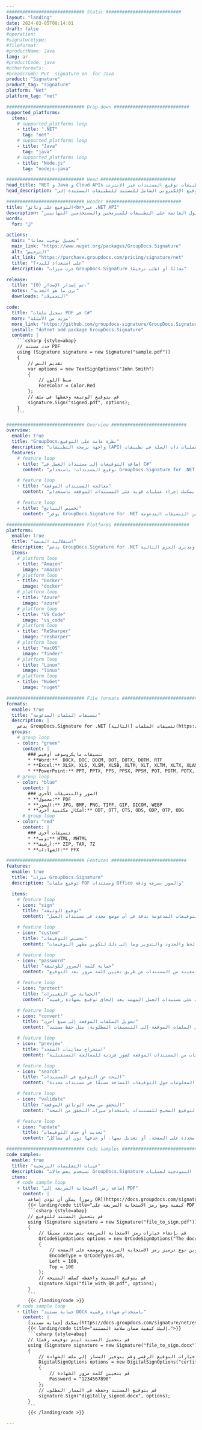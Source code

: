 ```yaml
---
############################# Static ############################
layout: "landing"
date: 2024-03-05T08:14:01
draft: false
#operation: 
#signaturetype: 
#fileformat: 
#productName: Java
lang: ar
#productCode: java
#otherformats: 
#breadcrumb: Put  signature on  for Java
product: "Signature"
product_tag: "signature"
platform: "Net"
platform_tag: "net"

############################# Drop-down ############################
supported_platforms:
  items:
    # supported_platforms loop
    - title: ".NET"
      tag: "net"
    # supported_platforms loop
    - title: "Java"
      tag: "java"
    # supported_platforms loop
    - title: "Node.js"
      tag: "nodejs-java"

############################# Head ############################
head_title: "NET و Java و Cloud APIs وتطبيقات توقيع المستندات عبر الإنترنت"
head_description: "احصل على حل التوقيع الإلكتروني الشامل للمستند للتطبيقات المستندة إلى .NET و Java والتطبيقات المستندة إلى السحابة. قم بتوقيع تنسيقات المستندات الشائعة عبر الإنترنت باستخدام ميزة السحب والإفلات البسيطة"

############################# Header ############################
title: "التوقيع على وثائق<br>عبر .NET API"
description: "قم بتوقيع المستندات والصور الرقمية على أي نظام أساسي باستخدام واجهات برمجة التطبيقات المرنة والحلول القائمة على التطبيقات للمبرمجين والمستخدمين النهائيين."
words:
  for: "ل"

actions:
  main: "تحميل نوجيت مجانا"
  main_link: "https://www.nuget.org/packages/GroupDocs.Signature"
  alt: "الترخيص"
  alt_link: "https://purchase.groupdocs.com/pricing/signature/net"
  title: "على استعداد للبدء؟"
  description: "جرب ميزات GroupDocs.Signature مجانًا أو اطلب ترخيصًا"

release:
  title: "تم إصدار الإصدار {0}."
  notes: "ترى ما هو الجديد"
  downloads: "التحميلات"

code:
  title: "تسجيل ملفات PDF في C#"
  more: "مزيد من الأمثلة"
  more_link: "https://github.com/groupdocs-signature/GroupDocs.Signature-for-.NET"
  install: "dotnet add package GroupDocs.Signature"
  content: |
    ```csharp {style=abap}   
    // حدد مستند PDF
    using (Signature signature = new Signature("sample.pdf"))
    {
        // تقديم النص
        var options = new TextSignOptions("John Smith")
        {
            // ضبط اللون
            ForeColor = Color.Red
        };
        // قم بتوقيع الوثيقة وحفظها في ملف
        signature.Sign("signed.pdf", options);
    }
    ```

############################# Overview ############################
overview:
  enable: true
  title: "GroupDocs.نظرة عامة على التوقيع"
  description: "واجهة برمجة التطبيقات (API) لتنفيذ توقيع المستندات والعمليات ذات الصلة في تطبيقات .NET"
  features:
    # feature loop
    - title: "إضافة التوقيعات إلى مستندات العمل في C#"
      content: "توقيع المستندات: باستخدام GroupDocs.Signature for .NET، يمكنك إضافة أنواع مختلفة من التوقيعات، مثل النصوص والصور والرموز الشريطية والشهادات الرقمية، إلى مستندات PDF وOffice. تسمح لك واجهة برمجة التطبيقات (API) هذه بتوقيع مستنداتك باستخدام أي نوع بيانات تقريبًا، بما في ذلك البيانات التعريفية المخفية."

    # feature loop
    - title: "معالجة المستندات الموقعة"
      content: "معالجة إضافية: يمكنك إجراء عمليات قوية على المستندات الموقعة باستخدام GroupDocs.Signature. يتضمن ذلك البحث عن التوقيعات الموجودة ضمن مستندات الأعمال والتحقق منها باستخدام معايير محددة. بالإضافة إلى ذلك، يمكنك استرداد معلومات المستند ومعاينة الصفحات من خلال .NET API."

    # feature loop
    - title: "تخصيص النتائج"
      content: "يوفر GroupDocs.Signature for .NET خيارات تخصيص واسعة النطاق. يمكنك وضع التوقيعات بدقة في أي مكان على صفحة المستند وضبط مظهرها باستخدام مجموعة متنوعة من الإعدادات. علاوة على ذلك، تدعم واجهة برمجة التطبيقات هذه حفظ المستندات التي تمت معالجتها في مجموعة واسعة من التنسيقات المدعومة."

############################# Platforms ############################
platforms:
  enable: true
  title: "استقلالية المنصة"
  description: "يدعم GroupDocs.Signature for .NET أنظمة التشغيل وأطر العمل ومديري الحزم التالية"
  items:
    # platform loop
    - title: "Amazon"
      image: "amazon"
    # platform loop
    - title: "Docker"
      image: "docker"
    # platform loop
    - title: "Azure"
      image: "azure"
    # platform loop
    - title: "VS Code"
      image: "vs_code"
    # platform loop
    - title: "ReSharper"
      image: "resharper"
    # platform loop
    - title: "macOS"
      image: "finder"
    # platform loop
    - title: "Linux"
      image: "linux"
    # platform loop
    - title: "NuGet"
      image: "nuget"

############################# File formats ############################
formats:
  enable: true
  title: "تنسيقات الملفات المدعومة"
  description: |
    يدعم GroupDocs.Signature for .NET تنسيقات الملفات [التالية](https://docs.groupdocs.com/signature/net/supported-document-formats/) العمليات باستخدام.
  groups:
    # group loop
    - color: "green"
      content: |
        ### تنسيقات مايكروسوفت أوفيس
        * **Word:**  DOCX, DOC, DOCM, DOT, DOTX, DOTM, RTF
        * **Excel:** XLSX, XLS, XLSM, XLSB, XLTM, XLT, XLTM, XLTX, XLAM, SXC, SpreadsheetML
        * **PowerPoint:** PPT, PPTX, PPS, PPSX, PPSM, POT, POTM, POTX, PPTM
    # group loop
    - color: "blue"
      content: |
        ### الصور والتنسيقات الأخرى
        * **محمول:** PDF
        * **الصور:** JPG, BMP, PNG, TIFF, GIF, DICOM, WEBP
        * **أشكال مكتبية أخرى:** ODT, OTT, OTS, ODS, ODP, OTP, ODG
      # group loop
    - color: "red"
      content: |
        ### تنسيقات أخرى
        * **ويب:** HTML, MHTML
        * **أرشيف:** ZIP, TAR, 7Z
        * **الشهادات:** PFX

############################# Features ############################
features:
  enable: true
  title: "ميزات GroupDocs.Signature"
  description: "توقيع ملفات PDF ومستندات Office والصور بسرعة ودقة"

  items:
    # feature loop
    - icon: "sign"
      title: "توقيع الوثيقة"
      content: "أضف واحدًا أو أكثر من أنواع التوقيعات المدعومة بدقة في أي موضع محدد في مستندات العمل."

    # feature loop
    - icon: "custom"
      title: "تخصيص التوقيعات"
      content: "استخدم ميزات مثل اللون والخط والحدود والتدوير وما إلى ذلك لتكوين مظهر التوقيعات."

    # feature loop
    - icon: "password"
      title: "حماية كلمة المرور للوثيقة"
      content: "تأمين أنواع معينة من المستندات عن طريق تعيين كلمة مرور بعد التوقيع."

    # feature loop
    - icon: "protect"
      title: "الحماية من التغييرات"
      content: "منع إجراء تغييرات على مستندات العمل المهمة بعد إلحاق توقيع بشهادة رقمية."

    # feature loop
    - icon: "convert"
      title: "تحويل الملفات الموقعة إلى صيغ أخرى"
      content: "تحويل الملفات الموقعة إلى التنسيقات المطلوبة، مثل حفظ مستند Word كملف PDF."

    # feature loop
    - icon: "preview"
      title: "استخراج معاينات الصفحة"
      content: "استخرج الصفحات من المستندات الموقعة كصور فردية للمعالجة المستقبلية."

    # feature loop
    - icon: "search"
      title: "البحث عن التوقيع في المستندات"
      content: "استرجاع المعلومات حول التوقيعات المضافة مسبقًا في مستندات محددة."

    # feature loop
    - icon: "validate"
      title: "التحقق من صحة الوثائق الموقعة"
      content: "تحقق من التوقيع الصحيح للمستندات باستخدام ميزات التحقق من الصحة."

    # feature loop
    - icon: "update"
      title: "تحديث أو حذف التوقيعات"
      content: "يمكنك بسهولة تغيير موضع توقيعات محددة على الصفحة، أو تعديل نصها، أو حذفها دون أي مشاكل."

############################# Code samples ############################
code_samples:
  enable: true
  title: "عينات التعليمات البرمجية"
  description: "تستخدم بعض حالات GroupDocs.Signature النموذجية لعمليات .NET"
  items:
    # code sample loop
    - title: "إضافة رمز الاستجابة السريعة إلى PDF"
      content: |
        يمكن أن تؤدي إضافة [رموز QR](https://docs.groupdocs.com/signature/net/esign-document-with-qr-code-signature/) إلى صفحات محددة من مستندات PDF إلى تحسين العمليات التجارية. فيما يلي مثال لكيفية إضافة رمز الاستجابة السريعة باستخدام GroupDocs.Signature.
        {{< landing/code title="كيفية وضع رمز الاستجابة السريعة على PDF.">}}
        ```csharp {style=abap}
        // قم بتحميل المستند للتوقيع
        using (Signature signature = new Signature("file_to_sign.pdf"))
        {
            // قم بإنشاء خيارات رمز الاستجابة السريعة بنص محدد مسبقًا
            QrCodeSignOptions options = new QrCodeSignOptions("The document is approved by John Smith")
            {
                // قم بتكوين نوع ترميز رمز الاستجابة السريعة وموضعه على الصفحة
                EncodeType = QrCodeTypes.QR,
                Left = 100,
                Top = 100
            };
            // قم بتوقيع المستند واحفظه كملف النتيجة
            signature.Sign("file_with_QR.pdf", options);
        }
        ```
        {{< /landing/code >}}
    # code sample loop
    - title: "حماية مستند DOCX باستخدام شهادة رقمية"
      content: |
        يمكنك [حماية مستند](https://docs.groupdocs.com/signature/net/esign-document-with-digital-signature/) باستخدام التوقيعات الشخصية أو توقيعات الشركة المخزنة كشهادات رقمية. ولا يمكن تعديل هذه المستندات المحمية دون إبطال التوقيع.
        {{< landing/code title="إليك كيفية ضمان سلامة المستند.">}}
        ```csharp {style=abap}   
        // قم بتحميل المستند ليتم توقيعه رقميًا
        using (Signature signature = new Signature("file_to_sign.docx"))
        {
            // حدد خيارات التوقيع الرقمي وقم بتوفير المسار إلى ملف الشهادة
            DigitalSignOptions options = new DigitalSignOptions("certificate.pfx")
            {
                // قم بتعيين كلمة مرور الشهادة
                Password = "1234567890"
            };
            // قم بتوقيع المستند وحفظه في المسار المطلوب
            signature.Sign("digitally_signed.docx", options);
        }
        ```
        {{< /landing/code >}}

---
```

